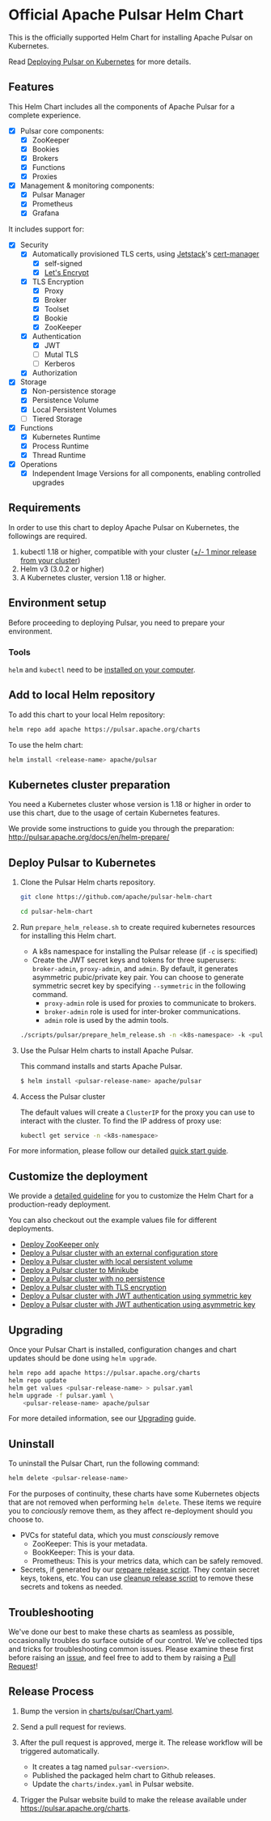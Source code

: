 <!--

    Licensed to the Apache Software Foundation (ASF) under one
    or more contributor license agreements.  See the NOTICE file
    distributed with this work for additional information
    regarding copyright ownership.  The ASF licenses this file
    to you under the Apache License, Version 2.0 (the
    "License"); you may not use this file except in compliance
    with the License.  You may obtain a copy of the License at

      http://www.apache.org/licenses/LICENSE-2.0

    Unless required by applicable law or agreed to in writing,
    software distributed under the License is distributed on an
    "AS IS" BASIS, WITHOUT WARRANTIES OR CONDITIONS OF ANY
    KIND, either express or implied.  See the License for the
    specific language governing permissions and limitations
    under the License.

-->
# Official Apache Pulsar Helm Chart

This is the officially supported Helm Chart for installing Apache Pulsar on Kubernetes.

Read [Deploying Pulsar on Kubernetes](http://pulsar.apache.org/docs/en/deploy-kubernetes/) for more details.

## Features

This Helm Chart includes all the components of Apache Pulsar for a complete experience.

- [x] Pulsar core components:
    - [x] ZooKeeper
    - [x] Bookies
    - [x] Brokers
    - [x] Functions
    - [x] Proxies
- [x] Management & monitoring components:
    - [x] Pulsar Manager
    - [x] Prometheus
    - [x] Grafana

It includes support for:

- [x] Security
    - [x] Automatically provisioned TLS certs, using [Jetstack](https://www.jetstack.io/)'s [cert-manager](https://cert-manager.io/docs/)
        - [x] self-signed
        - [x] [Let's Encrypt](https://letsencrypt.org/)
    - [x] TLS Encryption
        - [x] Proxy
        - [x] Broker
        - [x] Toolset
        - [x] Bookie
        - [x] ZooKeeper
    - [x] Authentication
        - [x] JWT
        - [ ] Mutal TLS
        - [ ] Kerberos
    - [x] Authorization
- [x] Storage
    - [x] Non-persistence storage
    - [x] Persistence Volume
    - [x] Local Persistent Volumes
    - [ ] Tiered Storage
- [x] Functions
    - [x] Kubernetes Runtime
    - [x] Process Runtime
    - [x] Thread Runtime
- [x] Operations
    - [x] Independent Image Versions for all components, enabling controlled upgrades

## Requirements

In order to use this chart to deploy Apache Pulsar on Kubernetes, the followings are required.

1. kubectl 1.18 or higher, compatible with your cluster ([+/- 1 minor release from your cluster](https://kubernetes.io/docs/tasks/tools/install-kubectl/#before-you-begin))
2. Helm v3 (3.0.2 or higher)
3. A Kubernetes cluster, version 1.18 or higher.

## Environment setup

Before proceeding to deploying Pulsar, you need to prepare your environment.

### Tools

`helm` and `kubectl` need to be [installed on your computer](http://pulsar.apache.org/docs/en/helm-tools/).

## Add to local Helm repository

To add this chart to your local Helm repository:

```bash
helm repo add apache https://pulsar.apache.org/charts
```

To use the helm chart:

```bash
helm install <release-name> apache/pulsar
```

## Kubernetes cluster preparation

You need a Kubernetes cluster whose version is 1.18 or higher in order to use this chart, due to the usage of certain Kubernetes features.

We provide some instructions to guide you through the preparation: http://pulsar.apache.org/docs/en/helm-prepare/

## Deploy Pulsar to Kubernetes

1. Clone the Pulsar Helm charts repository.

    ```bash
    git clone https://github.com/apache/pulsar-helm-chart
    ```
    ```bash
    cd pulsar-helm-chart
    ```

2. Run `prepare_helm_release.sh` to create required kubernetes resources for installing this Helm chart.
    - A k8s namespace for installing the Pulsar release (if `-c` is specified)
    - Create the JWT secret keys and tokens for three superusers: `broker-admin`, `proxy-admin`, and `admin`.
      By default, it generates asymmetric pubic/private key pair. You can choose to generate symmetric secret key
      by specifying `--symmetric` in the following command.
        - `proxy-admin` role is used for proxies to communicate to brokers.
        - `broker-admin` role is used for inter-broker communications.
        - `admin` role is used by the admin tools.

    ```bash
    ./scripts/pulsar/prepare_helm_release.sh -n <k8s-namespace> -k <pulsar-release-name> -c
    ```

3. Use the Pulsar Helm charts to install Apache Pulsar. 

    This command installs and starts Apache Pulsar.

    ```bash 
    $ helm install <pulsar-release-name> apache/pulsar
    ```

5. Access the Pulsar cluster

    The default values will create a `ClusterIP` for the proxy you can use to interact with the cluster. To find the IP address of proxy use:

    ```bash
    kubectl get service -n <k8s-namespace>
    ```

For more information, please follow our detailed
[quick start guide](http://pulsar.apache.org/docs/en/kubernetes-helm/).

## Customize the deployment 

We provide a [detailed guideline](http://pulsar.apache.org/docs/en/helm-deploy/) for you to customize
the Helm Chart for a production-ready deployment.

You can also checkout out the example values file for different deployments.

- [Deploy ZooKeeper only](examples/values-cs.yaml)
- [Deploy a Pulsar cluster with an external configuration store](examples/values-cs.yaml)
- [Deploy a Pulsar cluster with local persistent volume](examples/values-local-pv.yaml)
- [Deploy a Pulsar cluster to Minikube](examples/values-minikube.yaml)
- [Deploy a Pulsar cluster with no persistence](examples/values-no-persistence.yaml)
- [Deploy a Pulsar cluster with TLS encryption](examples/values-tls.yaml)
- [Deploy a Pulsar cluster with JWT authentication using symmetric key](examples/values-jwt-symmetric.yaml)
- [Deploy a Pulsar cluster with JWT authentication using asymmetric key](examples/values-jwt-asymmetric.yaml)

## Upgrading

Once your Pulsar Chart is installed, configuration changes and chart
updates should be done using `helm upgrade`.

```bash
helm repo add apache https://pulsar.apache.org/charts
helm repo update
helm get values <pulsar-release-name> > pulsar.yaml
helm upgrade -f pulsar.yaml \
    <pulsar-release-name> apache/pulsar
```

For more detailed information, see our [Upgrading](http://pulsar.apache.org/docs/en/helm-upgrade/) guide.

## Uninstall

To uninstall the Pulsar Chart, run the following command:

```bash
helm delete <pulsar-release-name>
```

For the purposes of continuity, these charts have some Kubernetes objects that are not removed when performing `helm delete`.
These items we require you to *conciously* remove them, as they affect re-deployment should you choose to.

* PVCs for stateful data, which you must *consciously* remove
    - ZooKeeper: This is your metadata.
    - BookKeeper: This is your data.
    - Prometheus: This is your metrics data, which can be safely removed.
* Secrets, if generated by our [prepare release script](https://github.com/apache/pulsar-helm-chart/blob/master/scripts/pulsar/prepare_helm_release.sh). They contain secret keys, tokens, etc. You can use [cleanup release script](https://github.com/apache/pulsar-helm-chart/blob/master/scripts/pulsar/cleanup_helm_release.sh) to remove these secrets and tokens as needed.

## Troubleshooting

We've done our best to make these charts as seamless as possible,
occasionally troubles do surface outside of our control. We've collected
tips and tricks for troubleshooting common issues. Please examine these first before raising an [issue](https://github.com/apache/pulsar-helm-chart/issues/new/choose), and feel free to add to them by raising a [Pull Request](https://github.com/apache/pulsar-helm-chart/compare)!

## Release Process

1. Bump the version in [charts/pulsar/Chart.yaml](https://github.com/apache/pulsar-helm-chart/blob/master/charts/pulsar/Chart.yaml#L24).

2. Send a pull request for reviews.

3. After the pull request is approved, merge it. The release workflow will be triggered automatically.
   - It creates a tag named `pulsar-<version>`.
   - Published the packaged helm chart to Github releases.
   - Update the `charts/index.yaml` in Pulsar website.

4. Trigger the Pulsar website build to make the release available under https://pulsar.apache.org/charts.
